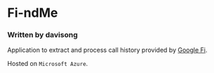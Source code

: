 # Fi-ndMe

### Written by davisong

Application to extract and process call history provided by [Google Fi](https://fi.google.com/).

Hosted on `Microsoft Azure`.


